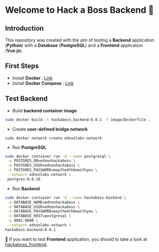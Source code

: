 # Welcome to Hack a Boss Backend :whale2:

## Introduction

This repository was created with the aim of testing a **Backend** application (**Python**) with a **Database** (**PostgreSQL**) and a **Frontend** application (**Vue.js**).

## First Steps

* Install **Docker** : [Link](https://docs.docker.com/get-docker/)
* Install **Docker Compose** : [Link](https://docs.docker.com/compose/install/)

## Test Backend

- Build **backend container image**

```bash
sudo docker build -t hackaboss_backend:0.0.1 -f image/Dockerfile .
```

* Create **user-defined bridge network**

```
sudo docker network create ednonlabs-network
```

* Run **PostgreSQL**

```bash
sudo docker container run -d --name postgresql \
 -e POSTGRES_DB=ednonhackaboss \
 -e POSTGRES_USER=ednonhackaboss \
 -e POSTGRES_PASSWORD=maythe4thbewithyou \
 --network ednonlabs-network \
 postgres:9.6.18 
```

* Run **Backend**

```bash
sudo docker container run -d --name hackaboss-backend \
 -e DATABASE_NAME=ednonhackaboss \
 -e DATABASE_USER=ednonhackaboss \
 -e DATABASE_PASSWORD=maythe4thbewithyou \
 -e DATABASE_HOST=postgresql \
 -p 8081:8000 \
 --network ednonlabs-network \
hackaboss-backend:0.0.1
```

:eyes: If you want to test **Frontend** application, you should to take a look at [hackaboss_frontend](https://github.com/masual/hackaboss_frontend).

